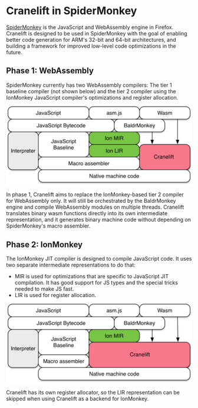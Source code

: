 Cranelift in SpiderMonkey
=========================

[SpiderMonkey](https://developer.mozilla.org/en-US/docs/Mozilla/Projects/SpiderMonkey)
is the JavaScript and WebAssembly engine in Firefox. Cranelift is
designed to be used in SpiderMonkey with the goal of enabling better
code generation for ARM's 32-bit and 64-bit architectures, and building
a framework for improved low-level code optimizations in the future.

Phase 1: WebAssembly
--------------------

SpiderMonkey currently has two WebAssembly compilers: The tier 1
baseline compiler (not shown below) and the tier 2 compiler using the
IonMonkey JavaScript compiler's optimizations and register allocation.

![Cranelift in SpiderMonkey phase 1](media/spidermonkey1.png)

In phase 1, Cranelift aims to replace the IonMonkey-based tier 2
compiler for WebAssembly only. It will still be orchestrated by the
BaldrMonkey engine and compile WebAssembly modules on multiple threads.
Cranelift translates binary wasm functions directly into its own
intermediate representation, and it generates binary machine code
without depending on SpiderMonkey's macro assembler.

Phase 2: IonMonkey
------------------

The IonMonkey JIT compiler is designed to compile JavaScript code. It
uses two separate intermediate representations to do that:

 - MIR is used for optimizations that are specific to JavaScript JIT
   compilation. It has good support for JS types and the special tricks
   needed to make JS fast.
 - LIR is used for register allocation.

![Cranelift in SpiderMonkey phase 2](media/spidermonkey2.png)

Cranelift has its own register allocator, so the LIR representation can
be skipped when using Cranelift as a backend for IonMonkey.
